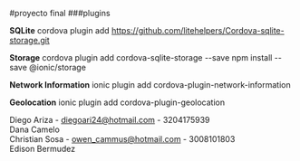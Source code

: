 #proyecto final
###plugins

**SQLite**
cordova plugin add https://github.com/litehelpers/Cordova-sqlite-storage.git


**Storage**
cordova plugin add cordova-sqlite-storage --save
npm install --save @ionic/storage

**Network Information**
ionic plugin add cordova-plugin-network-information

**Geolocation**
ionic plugin add cordova-plugin-geolocation



Diego Ariza - diegoari24@hotmail.com - 3204175939  
Dana Camelo  
Christian Sosa - owen_cammus@hotmail.com - 3008101803  
Edison Bermudez 
